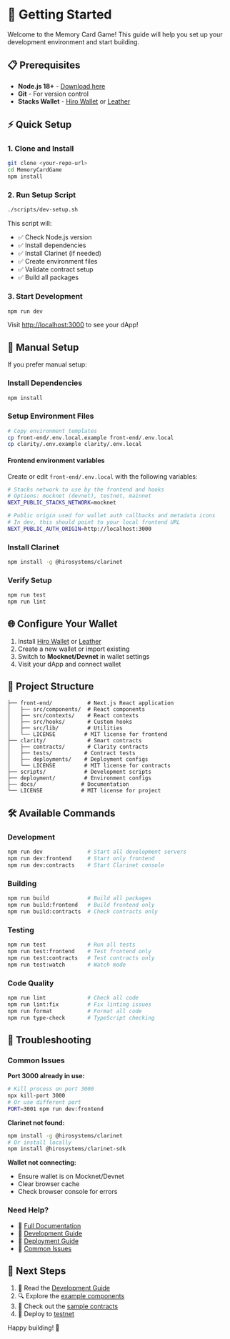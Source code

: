 # 🚀 Getting Started

Welcome to the Memory Card Game! This guide will help you set up your development environment and start building.

## 📋 Prerequisites

- **Node.js 18+** - [Download here](https://nodejs.org/)
- **Git** - For version control
- **Stacks Wallet** - [Hiro Wallet](https://wallet.hiro.so/) or [Leather](https://leather.io/)

## ⚡ Quick Setup

### 1. Clone and Install

```bash
git clone <your-repo-url>
cd MemoryCardGame
npm install
```

### 2. Run Setup Script

```bash
./scripts/dev-setup.sh
```

This script will:

- ✅ Check Node.js version
- ✅ Install dependencies
- ✅ Install Clarinet (if needed)
- ✅ Create environment files
- ✅ Validate contract setup
- ✅ Build all packages

### 3. Start Development

```bash
npm run dev
```

Visit [http://localhost:3000](http://localhost:3000) to see your dApp!

## 🔧 Manual Setup

If you prefer manual setup:

### Install Dependencies

```bash
npm install
```

### Setup Environment Files

```bash
# Copy environment templates
cp front-end/.env.local.example front-end/.env.local
cp clarity/.env.example clarity/.env.local
```

#### Frontend environment variables

Create or edit `front-end/.env.local` with the following variables:

```bash
# Stacks network to use by the frontend and hooks
# Options: mocknet (devnet), testnet, mainnet
NEXT_PUBLIC_STACKS_NETWORK=mocknet

# Public origin used for wallet auth callbacks and metadata icons
# In dev, this should point to your local frontend URL
NEXT_PUBLIC_AUTH_ORIGIN=http://localhost:3000
```

### Install Clarinet

```bash
npm install -g @hirosystems/clarinet
```

### Verify Setup

```bash
npm run test
npm run lint
```

## 🌐 Configure Your Wallet

1. Install [Hiro Wallet](https://wallet.hiro.so/) or [Leather](https://leather.io/)
2. Create a new wallet or import existing
3. Switch to **Mocknet/Devnet** in wallet settings
4. Visit your dApp and connect wallet

## 📁 Project Structure

```
├── front-end/           # Next.js React application
│   ├── src/components/  # React components
│   ├── src/contexts/    # React contexts
│   ├── src/hooks/       # Custom hooks
│   ├── src/lib/         # Utilities
│   └── LICENSE         # MIT license for frontend
├── clarity/             # Smart contracts
│   ├── contracts/       # Clarity contracts
│   ├── tests/          # Contract tests
│   ├── deployments/    # Deployment configs
│   └── LICENSE         # MIT license for contracts
├── scripts/            # Development scripts
├── deployment/         # Environment configs
├── docs/              # Documentation
└── LICENSE            # MIT license for project
```

## 🛠️ Available Commands

### Development

```bash
npm run dev              # Start all development servers
npm run dev:frontend     # Start only frontend
npm run dev:contracts    # Start Clarinet console
```

### Building

```bash
npm run build            # Build all packages
npm run build:frontend   # Build frontend only
npm run build:contracts  # Check contracts only
```

### Testing

```bash
npm run test             # Run all tests
npm run test:frontend    # Test frontend only
npm run test:contracts   # Test contracts only
npm run test:watch       # Watch mode
```

### Code Quality

```bash
npm run lint             # Check all code
npm run lint:fix         # Fix linting issues
npm run format           # Format all code
npm run type-check       # TypeScript checking
```

## 🚨 Troubleshooting

### Common Issues

**Port 3000 already in use:**

```bash
# Kill process on port 3000
npx kill-port 3000
# Or use different port
PORT=3001 npm run dev:frontend
```

**Clarinet not found:**

```bash
npm install -g @hirosystems/clarinet
# Or install locally
npm install @hirosystems/clarinet-sdk
```

**Wallet not connecting:**

- Ensure wallet is on Mocknet/Devnet
- Clear browser cache
- Check browser console for errors

### Need Help?

- 📖 [Full Documentation](./README.md)
- 🔧 [Development Guide](./DEVELOPMENT.md)
- 🚀 [Deployment Guide](../deployment/README.md)
- 🐛 [Common Issues](./TROUBLESHOOTING.md)

## 🎯 Next Steps

1. 📖 Read the [Development Guide](./DEVELOPMENT.md)
2. 🔍 Explore the [example components](../front-end/src/components/)
3. 📝 Check out the [sample contracts](../clarity/contracts/)
4. 🚀 Deploy to [testnet](../deployment/README.md)

Happy building! 🎉
